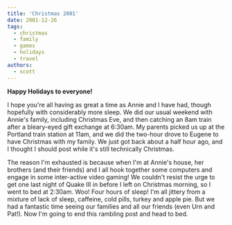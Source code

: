 ```yaml
---
title: 'Christmas 2001'
date: 2001-12-26
tags:
  - christmas
  - family
  - games
  - holidays
  - travel
authors:
  - scott
---
```


**Happy Holidays to everyone!**

I hope you're all having as great a time as Annie and I have had, though hopefully with considerably more sleep. We did our usual weekend with Annie's family, including Christmas Eve, and then catching an 8am train after a bleary-eyed gift exchange at 6:30am. My parents picked us up at the Portland train station at 11am, and we did the two-hour drove to Eugene to have Christmas with my family. We just got back about a half hour ago, and I thought I should post while it's still technically Christmas.

The reason I'm exhausted is because when I'm at Annie's house, her brothers (and their friends) and I all hook together some computers and engage in some inter-active video gaming! We couldn't resist the urge to get one last night of Quake III in before I left on Christmas morning, so I went to bed at 2:30am. Woo! Four hours of sleep! I'm all jittery from a mixture of lack of sleep, caffeine, cold pills, turkey and apple pie. But we had a fantastic time seeing our families and all our friends (even Urn and Pat!). Now I'm going to end this rambling post and head to bed.
